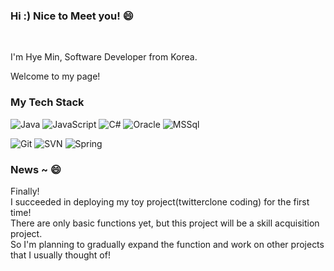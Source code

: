 ### Hi :) Nice to Meet you! 😄
<br>

I'm Hye Min, Software Developer from Korea. <br>

Welcome to my page!<br>


### My Tech Stack
![Java](https://img.shields.io/badge/JAVA-3776AB.svg?&style=for-the-badge&logo=JAVA&logoColor=White)
![JavaScript](https://img.shields.io/badge/JavaScript-F7DF1E.svg?&style=for-the-badge&logo=JavaScript&logoColor=black)
![C#](https://img.shields.io/badge/C%23-orange.svg?&style=for-the-badge&logo=%23&logoColor=Orange)
![Oracle](https://img.shields.io/badge/Oracle-F80000.svg?&style=for-the-badge&logo=Oracle&logoColor=black)
![MSSql](https://img.shields.io/badge/MSSql-CC2927.svg?&style=for-the-badge&logo=MSSql&logoColor=White)

![Git](https://img.shields.io/badge/Git-F05032.svg?&style=for-the-badge&logo=Git&logoColor=black)
![SVN](https://img.shields.io/badge/SVN-F05032.svg?&style=for-the-badge&logo=SVN&logoColor=black)
![Spring](https://img.shields.io/badge/Spring-6DB33F.svg?&style=for-the-badge&logo=Spring&logoColor=black)

### News ~ 😄
Finally! <br>
I succeeded in deploying my toy project(twitterclone coding) for the first time! <br>
There are only basic functions yet, but this project will be a skill acquisition project.<br>
So I'm planning to gradually expand the function and work on other projects that I usually thought of!

<!--

<img alt="Java" src ="https://img.shields.io/badge/JAVA-3776AB.svg?&style=for-the-badge&logo=JAVA&logoColor=White"/>
<img alt="JavaScript" src ="https://img.shields.io/badge/JavaScript-F7DF1E.svg?&style=for-the-badge&logo=JavaScript&logoColor=black"/>
<img src="https://img.shields.io/badge/기술이름-#제외색상번호?style=for-the-badge&logo=아이콘이름&logoColor=white">
**polarHub25/polarHub25** is a ✨ _special_ ✨ repository because its `README.md` (this file) appears on your GitHub profile.

Here are some ideas to get you started:

- 🔭 I’m currently working on ...
- 🌱 I’m currently learning ...
- 👯 I’m looking to collaborate on ...
- 🤔 I’m looking for help with ...
- 💬 Ask me about ...
- 📫 How to reach me: ...
- 😄 Pronouns: ...
- ⚡ Fun fact: ...
-->
